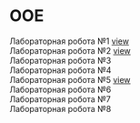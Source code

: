 # OOE
Лабораторная робота №1 <a href="http://vladmenimen.github.io/lab1/" target="_blank">view</a> <br>
Лабораторная робота №2 <a href="http://vladmenimen.github.io/lab2/" target="_blank">view</a><br> 
Лабораторная робота №3 <br> 
Лабораторная робота №4 <br> 
Лабораторная робота №5 <a href="http://vladmenimen.github.io/lab5/" target="_blank">view</a><br> 
Лабораторная робота №6 <br> 
Лабораторная робота №7 <br> 
Лабораторная робота №8 <br> 

